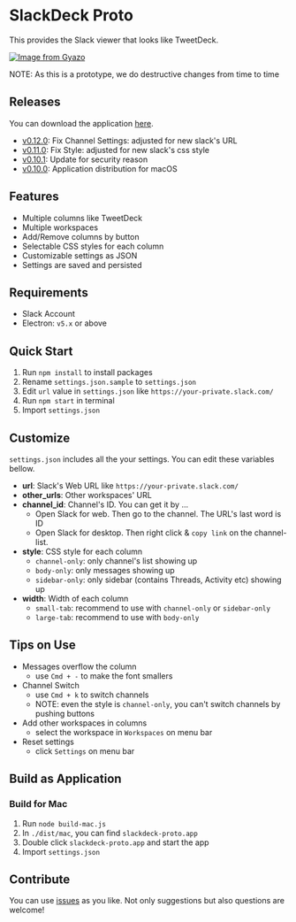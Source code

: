 # SlackDeck Proto

This provides the Slack viewer that looks like TweetDeck.

[![Image from Gyazo](https://i.gyazo.com/0613980a28e63cfcb3a3a194c6d48875.gif)](https://gyazo.com/0613980a28e63cfcb3a3a194c6d48875)

NOTE: As this is a prototype, we do destructive changes from time to time

## Releases

You can download the application [here](https://github.com/blue0513/slackdeck-proto/releases).

+ [v0.12.0](https://github.com/blue0513/slackdeck-proto/releases/tag/0.12.0): Fix Channel Settings: adjusted for new slack's URL
+ [v0.11.0](https://github.com/blue0513/slackdeck-proto/releases/tag/0.11.0): Fix Style: adjusted for new slack's css style
+ [v0.10.1](https://github.com/blue0513/slackdeck-proto/releases/tag/0.10.1): Update for security reason
+ [v0.10.0](https://github.com/blue0513/slackdeck-proto/releases/tag/0.10.0): Application distribution for macOS

## Features

+ Multiple columns like TweetDeck
+ Multiple workspaces
+ Add/Remove columns by button
+ Selectable CSS styles for each column
+ Customizable settings as JSON
+ Settings are saved and persisted

## Requirements

+ Slack Account
+ Electron: `v5.x` or above

## Quick Start

1. Run `npm install` to install packages
2. Rename `settings.json.sample` to `settings.json`
3. Edit `url` value in `settings.json` like `https://your-private.slack.com/`
4. Run `npm start` in terminal
5. Import `settings.json`

## Customize

`settings.json` includes all the your settings.
You can edit these variables bellow.

+ **url**: Slack's Web URL like `https://your-private.slack.com/`
+ **other_urls**: Other workspaces' URL
+ **channel_id**: Channel's ID. You can get it by ...
  + Open Slack for web. Then go to the channel. The URL's last word is ID
  + Open Slack for desktop. Then right click & `copy link` on the channel-list.
+ **style**: CSS style for each column
  + `channel-only`: only channel's list showing up
  + `body-only`: only messages showing up
  + `sidebar-only`: only sidebar (contains Threads, Activity etc)  showing up
+ **width**: Width of each column
  + `small-tab`: recommend to use with `channel-only` or `sidebar-only`
  + `large-tab`: recommend to use with `body-only`

## Tips on Use

+ Messages overflow the column
  + use `Cmd + -` to make the font smallers
+ Channel Switch
  + use `Cmd + k` to switch channels
  + NOTE: even the style is `channel-only`, you can't switch channels by pushing buttons
+ Add other workspaces in columns
  + select the workspace in `Workspaces` on menu bar
+ Reset settings
  + click `Settings` on menu bar

## Build as Application

### Build for Mac

1. Run `node build-mac.js`
2. In `./dist/mac`, you can find `slackdeck-proto.app`
3. Double click `slackdeck-proto.app` and start the app
4. Import `settings.json`

## Contribute

You can use [issues](https://github.com/blue0513/slackdeck-proto/issues) as you like.
Not only suggestions but also questions are welcome!
